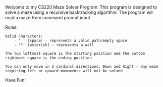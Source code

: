 Welcome to my CS220 Maze Solver Program:
This program is designed to solve a maze using a recursive backtracking algorithm. The program will read a maze from command prompt input

Rules:

    Valid Characters:
        - ' ' (space) - represents a valid path/empty space
        - '*' (asterisk) - represents a wall

    The top leftmost square is the starting position and the bottom rightmost square is the ending position

    You can only move in 2 cardinal directions: Down and Right - any maze requiring left or upward movements will not be solved

Have Fun!